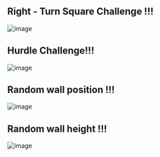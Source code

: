 ## Right - Turn Square Challenge !!!

![image](https://user-images.githubusercontent.com/20522169/179037451-83e66c2c-d31f-4c76-9f8f-77f89d100e26.png)


## Hurdle Challenge!!!

![image](https://user-images.githubusercontent.com/20522169/179036434-919065dd-641e-4d6d-ac52-68ae854fdf49.png)

## Random wall position !!!

![image](https://user-images.githubusercontent.com/20522169/179050308-00e1f084-325f-48ab-88b3-be8a46fbf24f.png)

## Random wall height !!!

![image](https://user-images.githubusercontent.com/20522169/179051732-44884cd2-035f-41e7-9bd8-99751bf6d0d9.png)


